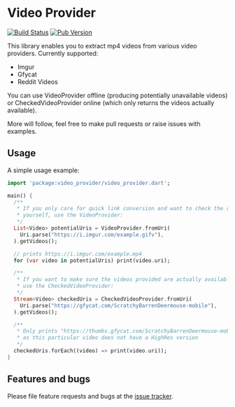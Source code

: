 # Video Provider

[![Build Status](https://travis-ci.org/StefanLobbenmeier/video_provider.svg?branch=master)](https://travis-ci.org/StefanLobbenmeier/video_provider) [![Pub Version](https://img.shields.io/pub/v/video_provider.svg)](https://pub.dartlang.org/packages/video_provider)

This library enables you to extract mp4 videos from various video providers. Currently supported:

- Imgur
- Gfycat
- Reddit Videos

You can use VideoProvider offline (producing potentially unavailable videos) or CheckedVideoProvider online (which only returns the videos actually available).

More will follow, feel free to make pull requests or raise issues with examples.

## Usage

A simple usage example:

```dart
import 'package:video_provider/video_provider.dart';

main() {
  /**
   * If you only care for quick link conversion and want to check the result
   * yourself, use the VideoProvider:
   */
  List<Video> potentialUris = VideoProvider.fromUri(
    Uri.parse("https://i.imgur.com/example.gifv"),
  ).getVideos();

  // prints https://i.imgur.com/example.mp4
  for (var video in potentialUris) print(video.uri);

  /**
   * If you want to make sure the videos provided are actually available,
   * use the CheckedVideoProvider:
   */
  Stream<Video> checkedUris = CheckedVideoProvider.fromUri(
    Uri.parse("https://gfycat.com/ScratchyBarrenDeermouse-mobile"),
  ).getVideos();

  /**
   * Only prints "https://thumbs.gfycat.com/ScratchyBarrenDeermouse-mobile.mp4",
   * as this particular video does not have a HighRes version
   */
  checkedUris.forEach((video) => print(video.uri));
}
```

## Features and bugs

Please file feature requests and bugs at the [issue tracker][tracker].

[tracker]: https://github.com/StefanLobbenmeier/video_provider/issues
